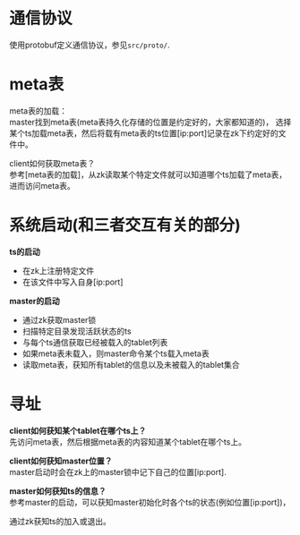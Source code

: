 # 通信协议  
使用protobuf定义通信协议，参见`src/proto/`.

# meta表  
meta表的加载：  
master找到meta表(meta表持久化存储的位置是约定好的，大家都知道的)，
选择某个ts加载meta表，然后将载有meta表的ts位置[ip:port]记录在zk下约定好的文件中。

client如何获取meta表？  
参考[meta表的加载]，从zk读取某个特定文件就可以知道哪个ts加载了meta表，进而访问meta表。

# 系统启动(和三者交互有关的部分)
**ts的启动**  
* 在zk上注册特定文件  
* 在该文件中写入自身[ip:port]

**master的启动**  
* 通过zk获取master锁
* 扫描特定目录发现活跃状态的ts
* 与每个ts通信获取已经被载入的tablet列表
* 如果meta表未载入，则master命令某个ts载入meta表
* 读取meta表，获知所有tablet的信息以及未被载入的tablet集合

# 寻址
**client如何获知某个tablet在哪个ts上？**  
先访问meta表，然后根据meta表的内容知道某个tablet在哪个ts上。

**client如何获知master位置？**  
master启动时会在zk上的master锁中记下自己的位置[ip:port].

**master如何获知ts的信息？**  
参考master的启动，可以获知master初始化时各个ts的状态(例如位置[ip:port])，

通过zk获知ts的加入或退出。
